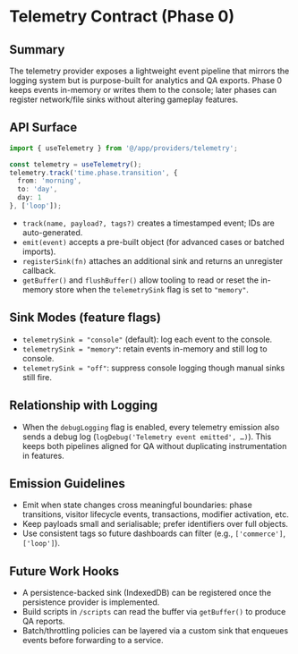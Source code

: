 # Telemetry Contract (Phase 0)

## Summary
The telemetry provider exposes a lightweight event pipeline that mirrors the logging system but is purpose-built for analytics and QA exports. Phase 0 keeps events in-memory or writes them to the console; later phases can register network/file sinks without altering gameplay features.

## API Surface
```ts
import { useTelemetry } from '@/app/providers/telemetry';

const telemetry = useTelemetry();
telemetry.track('time.phase.transition', {
  from: 'morning',
  to: 'day',
  day: 1
}, ['loop']);
```
- `track(name, payload?, tags?)` creates a timestamped event; IDs are auto-generated.
- `emit(event)` accepts a pre-built object (for advanced cases or batched imports).
- `registerSink(fn)` attaches an additional sink and returns an unregister callback.
- `getBuffer()` and `flushBuffer()` allow tooling to read or reset the in-memory store when the `telemetrySink` flag is set to `"memory"`.

## Sink Modes (feature flags)
- `telemetrySink = "console"` (default): log each event to the console.
- `telemetrySink = "memory"`: retain events in-memory and still log to console.
- `telemetrySink = "off"`: suppress console logging though manual sinks still fire.

## Relationship with Logging
- When the `debugLogging` flag is enabled, every telemetry emission also sends a debug log (`logDebug('Telemetry event emitted', …)`). This keeps both pipelines aligned for QA without duplicating instrumentation in features.

## Emission Guidelines
- Emit when state changes cross meaningful boundaries: phase transitions, visitor lifecycle events, transactions, modifier activation, etc.
- Keep payloads small and serialisable; prefer identifiers over full objects.
- Use consistent tags so future dashboards can filter (e.g., `['commerce']`, `['loop']`).

## Future Work Hooks
- A persistence-backed sink (IndexedDB) can be registered once the persistence provider is implemented.
- Build scripts in `/scripts` can read the buffer via `getBuffer()` to produce QA reports.
- Batch/throttling policies can be layered via a custom sink that enqueues events before forwarding to a service.
